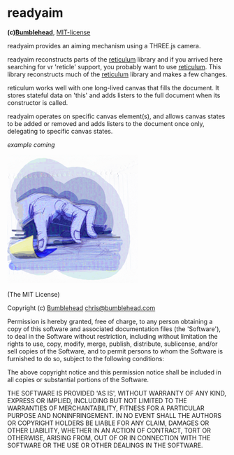 readyaim
=========
**(c)[Bumblehead][0]**, [MIT-license](#license)

readyaim provides an aiming mechanism using a THREE.js camera.

readyaim reconstructs parts of the [reticulum][1] library and if you arrived here searching for vr 'reticle' support, you probably want to use [reticulum][1]. This library reconstructs much of the [reticulum][1] library and makes a few changes.

reticulum works well with one long-lived canvas that fills the document. It stores stateful data on 'this' and adds listers to the full document when its constructor is called. 

readyaim operates on specific canvas element(s), and allows canvas states to be added or removed and adds listers to the document once only, delegating to specific canvas states.

<!--
throw errors where needed
-->


_example coming_


[0]: http://www.bumblehead.com "bumblehead"
[1]: https://github.com/skezo/Reticulum "reticulum"


![scrounge](https://github.com/iambumblehead/scroungejs/raw/master/img/hand.png)

(The MIT License)

Copyright (c) [Bumblehead][0] <chris@bumblehead.com>

Permission is hereby granted, free of charge, to any person obtaining a copy of this software and associated documentation files (the 'Software'), to deal in the Software without restriction, including without limitation the rights to use, copy, modify, merge, publish, distribute, sublicense, and/or sell copies of the Software, and to permit persons to whom the Software is furnished to do so, subject to the following conditions:

The above copyright notice and this permission notice shall be included in all copies or substantial portions of the Software.

THE SOFTWARE IS PROVIDED 'AS IS', WITHOUT WARRANTY OF ANY KIND, EXPRESS OR IMPLIED, INCLUDING BUT NOT LIMITED TO THE WARRANTIES OF MERCHANTABILITY, FITNESS FOR A PARTICULAR PURPOSE AND NONINFRINGEMENT. IN NO EVENT SHALL THE AUTHORS OR COPYRIGHT HOLDERS BE LIABLE FOR ANY CLAIM, DAMAGES OR OTHER LIABILITY, WHETHER IN AN ACTION OF CONTRACT, TORT OR OTHERWISE, ARISING FROM, OUT OF OR IN CONNECTION WITH THE SOFTWARE OR THE USE OR OTHER DEALINGS IN THE SOFTWARE.
